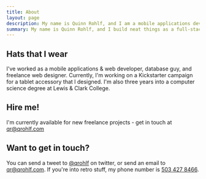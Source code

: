 ```yaml
---
title: About
layout: page
description: My name is Quinn Rohlf, and I am a mobile applications developer, web designer, and student. I like to build interesting things and solve hard problems.
summary: My name is Quinn Rohlf, and I build neat things as a full-stack web developer in Portland, Oregon.
---
```

## Hats that I wear
I've worked as a mobile applications & web developer, database guy, and freelance web designer. Currently, I'm working on a Kickstarter campaign for a tablet accessory that I designed. I'm also three years into a computer science degree at Lewis & Clark College. 

## Hire me!
I'm currently available for new freelance projects - get in touch at [qr@qrohlf.com](mailto:qr@qrohlf.com)

## Want to get in touch?
You can send a tweet to [@qrohlf](https://twitter.com/qrohlf) on twitter, or send an email to [qr@qrohlf.com](mailto:qr@qrohlf.com). If you're into retro stuff, my phone number is [503 427 8466](tel:+15034278466).
